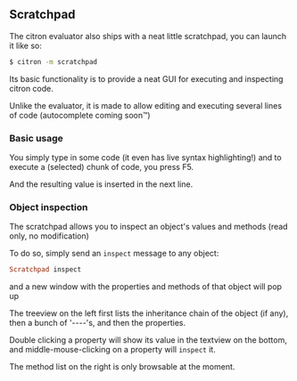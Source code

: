 ## Scratchpad 

The citron evaluator also ships with a neat little scratchpad, you can launch it like so:

```sh
$ citron -m scratchpad
```

Its basic functionality is to provide a neat GUI for executing and inspecting citron code.

Unlike the evaluator, it is made to allow editing and executing several lines of code \(autocomplete coming soon™\)



### Basic usage

You simply type in some code \(it even has live syntax highlighting!\) and to execute a \(selected\) chunk of code, you press F5.

And the resulting value is inserted in the next line.



### Object inspection

The scratchpad allows you to inspect an object's values and methods \(read only, no modification\)

To do so, simply send an `inspect` message to any object:

```ruby
Scratchpad inspect
```

and a new window with the properties and methods of that object will pop up

The treeview on the left first lists the inheritance chain of the object \(if any\), then a bunch of '----'s, and then the properties.

Double clicking a property will show its value in the textview on the bottom, and middle-mouse-clicking on a property will `inspect` it.

The method list on the right is only browsable at the moment.
